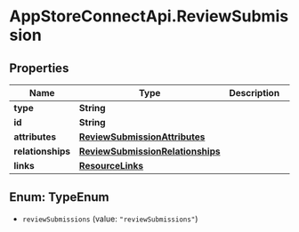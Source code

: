 # AppStoreConnectApi.ReviewSubmission

## Properties

Name | Type | Description | Notes
------------ | ------------- | ------------- | -------------
**type** | **String** |  | 
**id** | **String** |  | 
**attributes** | [**ReviewSubmissionAttributes**](ReviewSubmissionAttributes.md) |  | [optional] 
**relationships** | [**ReviewSubmissionRelationships**](ReviewSubmissionRelationships.md) |  | [optional] 
**links** | [**ResourceLinks**](ResourceLinks.md) |  | [optional] 



## Enum: TypeEnum


* `reviewSubmissions` (value: `"reviewSubmissions"`)




